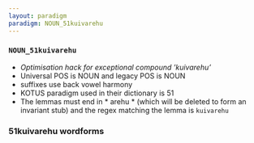 ```yaml
---
layout: paradigm
paradigm: NOUN_51kuivarehu
---
```

### ` NOUN_51kuivarehu `

* _Optimisation hack for exceptional compound ’kuivarehu’_
* Universal POS is NOUN and legacy POS is NOUN
* suffixes use back vowel harmony
* KOTUS paradigm used in their dictionary is 51
* The lemmas must end in * arehu * (which will be deleted to form an invariant stub) and the regex matching the lemma is ` kuivarehu `

### 51kuivarehu wordforms


